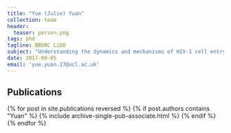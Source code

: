 ```yaml
---
title: "Yue (Julie) Yuan"
collection: team
header:
  teaser: person.png
tags: phd
tagline: BBSRC LiDO
subject: "Understanding the dynamics and mechanisms of HIV-1 cell entry"
date: 2017-09-05
email: 'yue.yuan.17@ucl.ac.uk'
---
```


<p align= "justify">
<h2> Publications </h2>
{% for post in site.publications reversed %}
  {% if post.authors contains "Yuan" %}
    {% include archive-single-pub-associate.html %}
  {% endif %}
{% endfor %}
